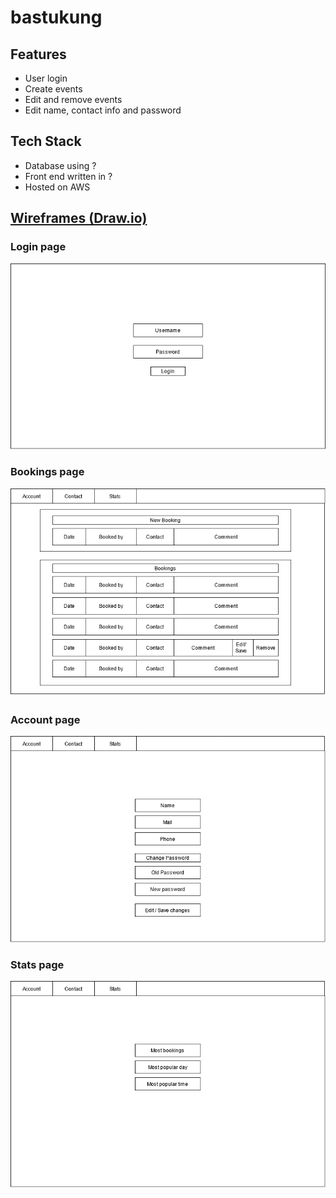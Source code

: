 # bastukung

## Features
* User login
* Create events
* Edit and remove events
* Edit name, contact info and password


## Tech Stack
* Database using ?
* Front end written in ?
* Hosted on AWS


## [Wireframes (Draw.io)](https://app.diagrams.net/#G1WyYopzs1qs-ffeVmo-bp5y8YUuoWXNO_)

### Login page
![Login page](images/login.png)

### Bookings page
![Boookings page](images/bookings.png)

### Account page
![Account page](images/account.png)

### Stats page
![Stats page](images/stats.png)
